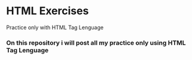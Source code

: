 # HTML Exercises
Practice only with HTML Tag Lenguage

### On this repository i will post all my practice only using HTML Tag Lenguage
